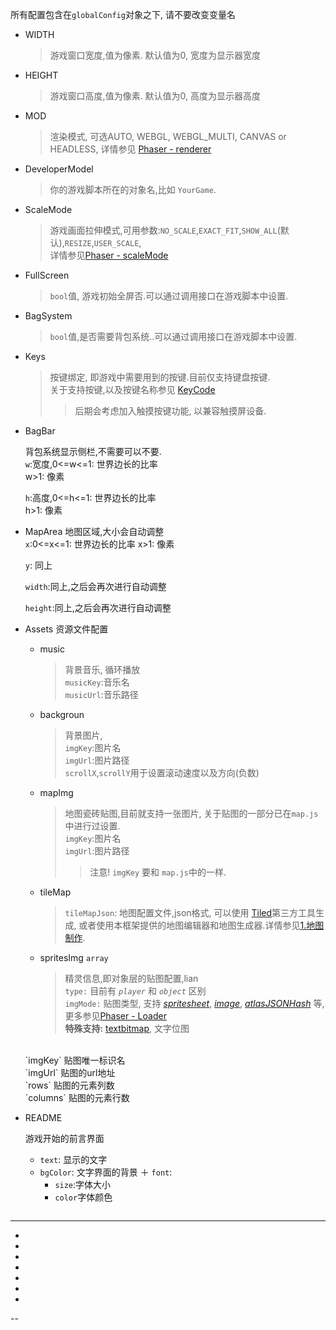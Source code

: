 所有配置包含在`globalConfig`对象之下,
请不要改变变量名
+ WIDTH
    > 游戏窗口宽度,值为像素. 默认值为0, 宽度为显示器宽度
+ HEIGHT
    > 游戏窗口高度,值为像素. 默认值为0, 高度为显示器高度
* MOD
    > 渲染模式, 可选AUTO, WEBGL, WEBGL_MULTI, CANVAS or HEADLESS, 详情参见 [Phaser - renderer](https://photonstorm.github.io/phaser-ce/Phaser.Game.html#Game) 

* DeveloperModel 
    > 你的游戏脚本所在的对象名,比如 `YourGame`.
* ScaleMode
    > 游戏画面拉伸模式,可用参数:`NO_SCALE`,`EXACT_FIT`,`SHOW_ALL`(默认),`RESIZE`,`USER_SCALE`,<br>
详情参见[Phaser - scaleMode](https://photonstorm.github.io/phaser-ce/Phaser.ScaleManager.html#scaleMode)
+ FullScreen
    > `bool`值, 游戏初始全屏否.可以通过调用接口在游戏脚本中设置.
+ BagSystem
    > `bool`值,是否需要背包系统..可以通过调用接口在游戏脚本中设置.
* Keys
    > 按键绑定, 即游戏中需要用到的按键.目前仅支持键盘按键.<br>
    关于支持按键,以及按键名称参见 [KeyCode](https://photonstorm.github.io/phaser-ce/Phaser.KeyCode.html) <br>
    >>后期会考虑加入触摸按键功能, 以兼容触摸屏设备.
* BagBar
    
    背包系统显示侧栏,不需要可以不要.<br>
    `w`:宽度,0<=w<=1: 世界边长的比率 <br>  w>1: 像素
    
    `h`:高度,0<=h<=1: 世界边长的比率 <br>  h>1: 像素
+ MapArea
    地图区域,大小会自动调整<br>
    `x`:0<=x<=1: 世界边长的比率  x>1: 像素
    
    `y`: 同上
    
    `width`:同上,之后会再次进行自动调整
    
    `height`:同上,之后会再次进行自动调整
+ Assets
    资源文件配置
    + music
        > 背景音乐, 循环播放<br>
        `musicKey`:音乐名<br>
        `musicUrl`:音乐路径<br>
    * backgroun
        > 背景图片,<br>
        `imgKey`:图片名<br>
        `imgUrl`:图片路径<br>
        `scrollX`,`scrollY`用于设置滚动速度以及方向(负数)<br>
    * mapImg
        > 地图瓷砖贴图,目前就支持一张图片, 关于贴图的一部分已在`map.js`中进行过设置.<br>
        `imgKey`:图片名<br>
             `imgUrl`:图片路径<br>
         >>注意! `imgKey` 要和 `map.js`中的一样.
    * tileMap
        > `tileMapJson`: 地图配置文件,json格式, 可以使用 [Tiled](https://www.mapeditor.org)第三方工具生成, 或者使用本框架提供的地图编辑器和地图生成器.详情参见[1.地图制作]().
    * spritesImg `array`
        > 精灵信息,即对象层的贴图配置,lian<br>
        `type:` 目前有 _`player`_ 和 _`object`_ 区别 <br>
        `imgMode:` 贴图类型, 支持 _[spritesheet](https://photonstorm.github.io/phaser-ce/Phaser.Loader.html#spritesheet)_, 
    _[image](https://photonstorm.github.io/phaser-ce/Phaser.Loader.html#image)_,
    _[atlasJSONHash](https://photonstorm.github.io/phaser-ce/Phaser.Loader.html#atlasJSONHash)_ 等,
    更多参见[Phaser - Loader](https://photonstorm.github.io/phaser-ce/Phaser.Loader.html#toc-4)<br> 
    **特殊支持:** [textbitmap](), 文字位图
    <br>
    `imgKey` 贴图唯一标识名 <br>
    `imgUrl` 贴图的url地址 <br>
    `rows` 贴图的元素列数 <br>
    `columns` 贴图的元素行数 <br>
+ README
    
    游戏开始的前言界面

    + `text`: 显示的文字
    + `bgColor`: 文字界面的背景
    ＋ `font`: 
        + `size`:字体大小 
        + `color`字体颜色



```javascript 1.8
```
---
-
-
-
-
-
-
-
--
